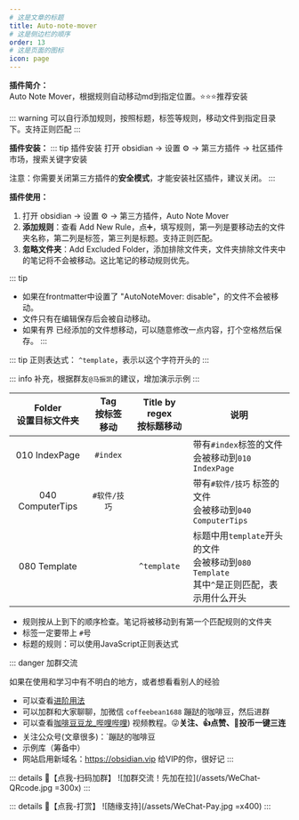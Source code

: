 ```yaml
---
# 这是文章的标题
title: Auto-note-mover
# 这是侧边栏的顺序
order: 13
# 这是页面的图标
icon: page
---
```

**插件简介：**  
Auto Note Mover，根据规则自动移动md到指定位置。⭐️⭐️⭐️推荐安装

::: warning
可以自行添加规则，按照标题，标签等规则，移动文件到指定目录下。支持正则匹配
:::

**插件安装：**
::: tip 插件安装
打开 obsidian → 设置 ⚙️ → 第三方插件 → 社区插件市场，搜索关键字安装

注意：你需要关闭第三方插件的**安全模式**，才能安装社区插件，建议关闭。
:::

**插件使用：**  
1. 打开 obsidian → 设置 ⚙️ → 第三方插件，Auto Note Mover
2. **添加规则**：查看 Add New Rule，点➕，填写规则，第一列是要移动去的文件夹名称，第二列是标签，第三列是标题。支持正则匹配。
3. **忽略文件夹**：Add Excluded Folder，添加排除文件夹，文件夹排除文件夹中的笔记将不会被移动。这比笔记的移动规则优先。

::: tip
- 如果在frontmatter中设置了 "AutoNoteMover: disable"，的文件不会被移动。
- 文件只有在编辑保存后会被自动移动。
- 如果有界 已经添加的文件想移动，可以随意修改一点内容，打个空格然后保存。
:::

::: tip
正则表达式：
`^template`，表示以这个字符开头的
:::

::: info
补充，根据群友`@马振凯`的建议，增加演示示例
:::

| Folder<br>设置目标文件夹 | Tag<br/>按标签移动 | Title by regex<br/>按标题移动 | 说明                                                         |
| :----------------------: | :----------------: | :---------------------------: | ------------------------------------------------------------ |
|      010 IndexPage       |       `#index`       |                               | 带有`#index`标签的文件<br>会被移动到`010 IndexPage`          |
|     040 ComputerTips     |     `#软件/技巧`     |                               | 带有`#软件/技巧` 标签的文件<br/>会被移动到`040 ComputerTips` |
|       080 Template       |                    |           `^template`           | 标题中用`template`开头的文件<br>会被移动到`080 Template`<br>其中`^`是正则匹配，表示用什么开头 |


- 规则按从上到下的顺序检查。笔记将被移动到有第一个匹配规则的文件夹
- 标签一定要带上 `#`号
- 标题的规则：可以使用JavaScript正则表达式

::: danger 加群交流

如果在使用和学习中有不明白的地方，或者想看看别人的经验
- 可以查看[进阶用法](/zh/advanced)
- 可以加群和大家聊聊，加微信 `coffeebean1688` 蹦跶的咖啡豆，然后进群
- 可以查看[咖啡豆豆龙_哔哩哔哩](https://space.bilibili.com/618777356)) 视频教程。😜**关注、👍点赞、📀投币一键三连**
- 关注公众号(文章很多)：`蹦跶的咖啡豆
- 示例库（筹备中）
- 网站启用新域名：https://obsidian.vip 给VIP的你，很好记
:::

::: details 🌱【点我-扫码加群】
![加群交流！先加在拉](/assets/WeChat-QRcode.jpg =300x) 
::: 

::: details 🍻【点我-打赏】
![随缘支持](/assets/WeChat-Pay.jpg =x400)
::: 

